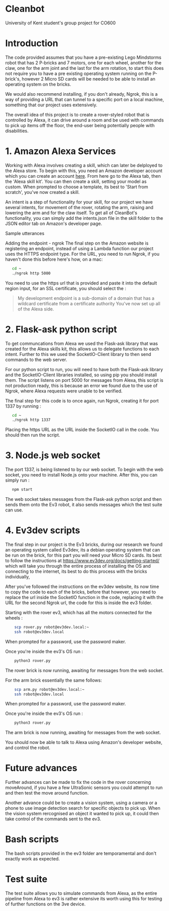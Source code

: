 # Cleanbot
University of Kent student's group project for CO600
# Introduction
The code provided assumes that you have a pre-existing Lego Mindstorms robot that has 2 P-bricks and  7 motors, one for each wheel, another for the claw, one for the arm joint and the last for the arm rotation, to start this does not require you to have a pre existing operating system running on the P-brick's, however 2 Micro SD cards will be needed to be able to install an operating system on the bricks.

We would also recommend installing, if you don't already, Ngrok, this is a way of providing a URL that can tunnel to a specific port on a local machine, something that our project uses extensively.

The overall idea of this project is to create a rover-styled robot that is controlled by Alexa, it can drive around a room and be used with commands to pick up items off the floor, the end-user being potentially people with disabilities.

# 1. Amazon Alexa Services
Working with Alexa involves creating a skill, which can later be delployed to the Alexa store.
To begin with this, you need an Amazon developer account which you can create an account [here](https://developer.amazon.com/). From here go to the Alexa tab, then the 'Alexa skill kit'. You can then create a skill, setting your model as custom. When prompted to choose a template, its best to 'Start from scratch', you've now created a skill.

An intent is a step of functionality for your skill, for our project we have several intents, for movement of the rover, rotating the arm, raising and lowering the arm and for the claw itself. To get all of CleanBot's functionality, you can simply add the intents.json file in the skill folder to the JSON editor tab on Amazon's developer page.

Sample utterances

Adding the endpoint - ngrok
The final step on the Amazon website is registering an endpoint, instead of using a Lambda function our project uses the HTTPS endpoint type. For the URL, you need to run Ngrok, if you haven't done this before here's how, on a mac:
```bash
   cd ~
   ./ngrok http 5000
```
You need to use the https url that is provided and paste it into the default region input, for an SSL certificate, you should select the :
> My development endpoint is a sub-domain of a domain that has a wildcard certificate from a certificate authority
You've now set up all of the Alexa side.
# 2. Flask-ask python script
To get communcations from Alexa we used the Flask-ask library that was created for the Alexa skills kit, this allows us to delegate functions to each intent. Further to this we used the SocketIO-Client library to then send commands to the web server.

For our python script to run, you will need to have both the Flask-ask library and the SocketIO-Client libraries installed, so using pip you should install them. The script listens on port 5000 for messages from Alexa, this script is not production ready, this is because an error we found due to the use of Ngrok, where Alexa requests were unable to be verified. 

The final step for this code is to once again, run Ngrok, creating it for port 1337 by running : 
```bash
   cd ~
   ./ngrok http 1337
```
Placing the https URL as the URL inside the SocketIO call in the code. You should then run the script.
# 3. Node.js web socket
The port 1337, is being listened to by our web socket. To begin with the web socket, you need to install Node.js onto your machine. After this, you can simply run : 
```javascript
   npm start
```
The web socket takes messages from the Flask-ask python script and then sends them onto the Ev3 robot, it also sends messages which the test suite can use.
# 4. Ev3dev scripts
The final step in our project is the Ev3 bricks, during our research we found an operating system called Ev3dev, its a debian operating system that can be run on the brick, for this part you will need your Micro SD cards. Its best to follow the instructions at https://www.ev3dev.org/docs/getting-started/ which will take you through the entire process of installing the OS and connecting to the internet, its best to do this process with the bricks individually,  

After you've followed the instructions on the ev3dev website, its now time to copy the code to each of the bricks, before that however, you need to replace the url inside the SocketIO function in the code, replacing it with the URL for the second Ngrok url, the code for this is inside the ev3 folder.

Starting with the rover ev3, which has all the motors connected for the wheels :
```bash
    scp rover.py robot@ev3dev.local:~
    ssh robot@ev3dev.local
```
When prompted for a password, use the password maker.

Once you're inside the ev3's OS run : 
```bash
    python3 rover.py
```
The rover brick is now running, awaiting for messages from the web socket.

For the arm brick essentially the same follows:
```bash
    scp arm.py robot@ev3dev.local:~
    ssh robot@ev3dev.local
```
When prompted for a password, use the password maker.

Once you're inside the ev3's OS run : 
```bash
    python3 rover.py
```
The arm brick is now running, awaiting for messages from the web socket.

You should now be able to talk to Alexa using Amazon's developer website, and control the robot.

# Future advances
Further advances can be made to fix the code in the rover concerning moveAround, if you have a few UltraSonic sensors you could attempt to run and then test the move around function.

Another advance could be to create a vision system, using a camera or a phone to use image detection search for specific objects to pick up. When the vision system rercognised an object it wanted to pick up, it could then take control of the commands sent to the ev3.

# Bash scripts
The bash scripts provided in the ev3 folder are temporamental and don't exactly work as expected.

# Test suite
The test suite allows you to simulate commands from Alexa, as the entire pipeline from Alexa to ev3 is rather extensive its worth using this for testing of further functions on the 3ve device.